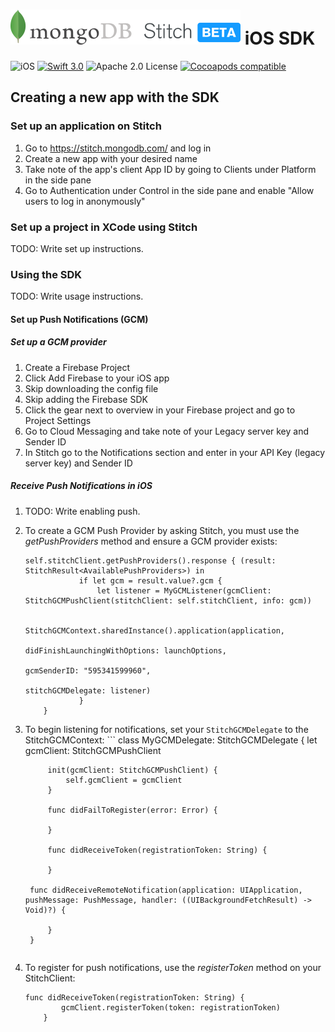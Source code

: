 # [![Stitch](stitch_beta.png)](https://stitch.mongodb.com/) iOS SDK

![iOS](https://img.shields.io/badge/platform-iOS-blue.svg) [![Swift 3.0](https://img.shields.io/badge/swift-3.0-orange.svg)](https://developer.apple.com/swift/) ![Apache 2.0 License](https://img.shields.io/badge/license-Apache%202-lightgrey.svg) [![Cocoapods compatible](https://img.shields.io/badge/pod-v0.1.0-ff69b4.svg)](#cocoapods)

## Creating a new app with the SDK

### Set up an application on Stitch
1. Go to https://stitch.mongodb.com/ and log in
2. Create a new app with your desired name
3. Take note of the app's client App ID by going to Clients under Platform in the side pane
4. Go to Authentication under Control in the side pane and enable "Allow users to log in anonymously"

### Set up a project in XCode using Stitch

TODO: Write set up instructions.

### Using the SDK

TODO: Write usage instructions.

#### Set up Push Notifications (GCM)

##### Set up a GCM provider

1. Create a Firebase Project
2. Click Add Firebase to your iOS app
3. Skip downloading the config file
4. Skip adding the Firebase SDK
5. Click the gear next to overview in your Firebase project and go to Project Settings
6. Go to Cloud Messaging and take note of your Legacy server key and Sender ID
7. In Stitch go to the Notifications section and enter in your API Key (legacy server key) and Sender ID

##### Receive Push Notifications in iOS

1. TODO: Write enabling push.

2. To create a GCM Push Provider by asking Stitch, you must use the *getPushProviders* method and ensure a GCM provider exists:

	```
	self.stitchClient.getPushProviders().response { (result: StitchResult<AvailablePushProviders>) in
                if let gcm = result.value?.gcm {
                    let listener = MyGCMListener(gcmClient: StitchGCMPushClient(stitchClient: self.stitchClient, info: gcm))
                    
                    StitchGCMContext.sharedInstance().application(application,
                                                                  didFinishLaunchingWithOptions: launchOptions,
                                                                  gcmSenderID: "595341599960",
                                                                  stitchGCMDelegate: listener)
                }
        }
	```
3. To begin listening for notifications, set your `StitchGCMDelegate` to the StitchGCMContext:
      	```
	class MyGCMDelegate: StitchGCMDelegate {
            let gcmClient: StitchGCMPushClient
        
            init(gcmClient: StitchGCMPushClient) {
                self.gcmClient = gcmClient
            }
        
            func didFailToRegister(error: Error) {
            
            }
        
            func didReceiveToken(registrationToken: String) {
            
            }
        
	    func didReceiveRemoteNotification(application: UIApplication, pushMessage: PushMessage, handler: ((UIBackgroundFetchResult) -> Void)?) {
            
            }
    	}
	```
4. To register for push notifications, use the *registerToken* method on your StitchClient:

	```
	func didReceiveToken(registrationToken: String) {
            gcmClient.registerToken(token: registrationToken)
        }
	```
